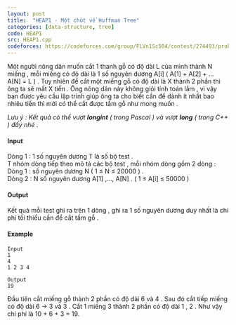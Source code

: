```yaml
---
layout: post
title:  "HEAP1 - Một chút về Huffman Tree"
categories: [data-structure, tree]
code: HEAP1
src: HEAP1.cpp
codeforces: https://codeforces.com/group/FLVn1Sc504/contest/274493/problem/J
---
```




  


Một người nông dân muốn cắt 1 thanh gỗ có độ dài L của mình thành N miếng , mỗi miếng có độ dài là 1 số nguyên dương A\[i\] ( A\[1\] + A\[2\] + … A\[N\] = L ) . Tuy nhiên để cắt một miếng gỗ có độ dài là X thành 2 phần thì ông ta sẽ mất X tiền . Ông nông dân này không giỏi tính toán lắm , vì vậy bạn được yêu cầu lập trình giúp ông ta cho biết cần để dành ít nhất bao nhiêu tiền thì mới có thể cắt được tấm gỗ như mong muốn .  
  
_Lưu ý : Kết quả có thể vượt **longint** ( trong Pascal ) và vượt **long** ( trong C++ ) đấy nhé ._

#### Input

Dòng 1 : 1 số nguyên dương T là số bộ test .  
T nhóm dòng tiếp theo mô tả các bộ test , mỗi nhóm dòng gồm 2 dòng :  
Dòng 1 : số nguyên dương N ( 1 ≤ N ≤ 20000 ) .  
Dòng 2 : N số nguyên dương A\[1\] ,…, A\[N\] . ( 1 ≤ A\[i\] ≤ 50000 )  

#### Output

Kết quả mỗi test ghi ra trên 1 dòng , ghi ra 1 số nguyên dương duy nhất là chi phí tối thiểu cần để cắt tấm gỗ .

#### Example

```
Input
1
4
1 2 3 4

Output
19
```

Đầu tiên cắt miếng gỗ thành 2 phần có độ dài 6 và 4 . Sau đó cắt tiếp miếng có độ dài 6 -> 3 và 3 . Cắt 1 miếng 3 thành 2 phần có độ dài 1 , 2 . Như vậy chi phí là 10 + 6 + 3 = 19.

<!--more-->

